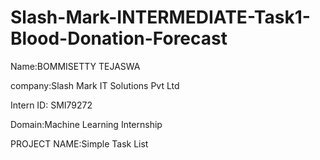 # Slash-Mark-INTERMEDIATE-Task1-Blood-Donation-Forecast
Name:BOMMISETTY TEJASWA

company:Slash Mark IT Solutions Pvt Ltd

Intern ID: SMI79272

Domain:Machine Learning Internship

PROJECT NAME:Simple Task List
